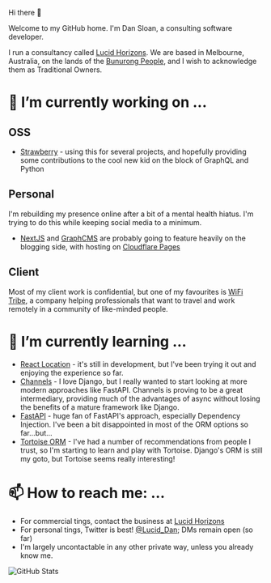 Hi there 👋 

Welcome to my GitHub home. I'm Dan Sloan, a consulting software developer.

I run a consultancy called [Lucid Horizons](https://lucidhorizons.com.au/). We are based in Melbourne, Australia, on the lands of the [Bunurong People](https://www.bunuronglc.org/), and I wish to acknowledge them as Traditional Owners.

# 🔭 I’m currently working on ...

## OSS
- [Strawberry](https://strawberry.rocks/) - using this for several projects, and hopefully providing some contributions to the cool new kid on the block of GraphQL and Python

## Personal
I'm rebuilding my presence online after a bit of a mental health hiatus. I'm trying to do this while keeping social media to a minimum.
- [NextJS](https://nextjs.org/) and [GraphCMS](https://graphcms.com/) are probably going to feature heavily on the blogging side, with hosting on [Cloudflare Pages](https://pages.cloudflare.com/)

## Client

Most of my client work is confidential, but one of my favourites is [WiFi Tribe](https://wifitribe.co/), a company helping professionals that want to travel and work remotely in a community of like-minded people.

# 🌱 I’m currently learning ...
- [React Location](https://react-location.tanstack.com/) - it's still in development, but I've been trying it out and enjoying the experience so far.
- [Channels](https://channels.readthedocs.io/en/stable/) - I love Django, but I really wanted to start looking at more modern approaches like FastAPI. Channels is proving to be a great intermediary, providing much of the advantages of async without losing the benefits of a mature framework like Django.
- [FastAPI](https://fastapi.tiangolo.com/) - huge fan of FastAPI's approach, especially Dependency Injection. I've been a bit disappointed in most of the ORM options so far...but...
- [Tortoise ORM](https://tortoise-orm.readthedocs.io/en/latest/) - I've had a number of recommendations from people I trust, so I'm starting to learn and play with Tortoise. Django's ORM is still my goto, but Tortoise seems really interesting!

# 📫 How to reach me: ...
- For commercial tings, contact the business at [Lucid Horizons](https://lucidhorizons.com.au/)
- For personal tings, Twitter is best! [@Lucid_Dan](https://twitter.com/Lucid_Dan/); DMs remain open (so far)
- I'm largely uncontactable in any other private way, unless you already know me.

<img alt="GitHub Stats"
         src="https://github-readme-stats.vercel.app/api?username=luciddan&show_icons=true&theme=default&hide_border=true" />
        
